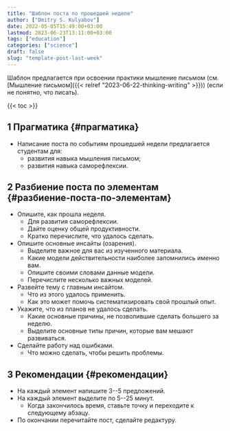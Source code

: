 ```yaml
---
title: "Шаблон поста по прошедшей неделе"
author: ["Dmitry S. Kulyabov"]
date: 2022-05-05T15:49:00+03:00
lastmod: 2023-06-23T13:11:00+03:00
tags: ["education"]
categories: ["science"]
draft: false
slug: "template-post-last-week"
---
```


Шаблон предлагается при освоении практики мышление письмом (см. [Мышление письмом]({{< relref "2023-06-22-thinking-writing" >}})) (если не понятно, что писать).

<!--more-->

{{< toc >}}


## <span class="section-num">1</span> Прагматика {#прагматика}

-   Написание поста по событиям прошедшей недели предлагается студентам для:
    -   развития навыка мышления письмом;
    -   развития навыка саморефлексии.


## <span class="section-num">2</span> Разбиение поста по элементам {#разбиение-поста-по-элементам}

-   Опишите, как прошла неделя.
    -   Для развития саморефлексии.
    -   Дайте оценку общей продуктивности.
    -   Кратко перечислите, что удалось сделать.
-   Опишите основные инсайты (озарения).
    -   Выделите важное для вас из изученного материала.
    -   Какие модели действительности наиболее запомнились именно вам.
    -   Опишите своими словами данные модели.
    -   Перечислите несколько важных моделей.
-   Развейте тему с главным инсайтом.
    -   Что из этого удалось применить.
    -   Как это может помочь систематизировать свой прошлый опыт.
-   Укажите, что из планов не удалось сделать.
    -   Какие основные причины, не позволившие сделать большего за неделю.
    -   Выделите основные типы причин, которые вам мешают развиваться.
-   Сделайте работу над ошибками.
    -   Что можно сделать, чтобы решить проблемы.


## <span class="section-num">3</span> Рекомендации {#рекомендации}

-   На каждый элемент напишите 3--5 предложений.
-   На каждый элемент выделите по 5--25 минут.
    -   Когда закончилось время, ставьте точку и переходите к следующему абзацу.
-   По окончании перечитайте пост, сделайте редактуру.
